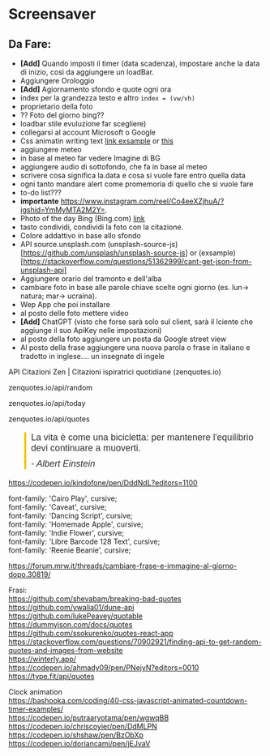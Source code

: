 # Screensaver

Da Fare:
--
- **[Add]** Quando imposti il timer (data scadenza), impostare anche la data di inizio, cosi da aggiungere un loadBar.    
- Aggiungere Orologgio  
- **[Add]** Agiornamento sfondo e quote ogni ora  
- index per la grandezza testo e altro ```index = (vw/vh)```
- proprietario della foto  
- ?? Foto del giorno bing??
- loadbar stile evuluzione far scegliere)
- collegarsi al account Microsoft o Google
- Css animatin writing text [link exsample](https://css-tricks.com/snippets/css/typewriter-effect/) or [this](https://freefrontend.com/css-typing-text/)  
- aggiungere meteo   
- in base al meteo far vedere Imagine di BG
- aggiungere audio di sottofondo, che fa in base al meteo   
- scrivere cosa significa la.data e cosa si vuole fare entro quella data  
- ogni tanto mandare alert come promemoria di quello che si vuole fare
- to-do list???  
- **importante** https://www.instagram.com/reel/Co4eeXZjhuA/?igshid=YmMyMTA2M2Y=.  
- Photo of the day Bing (Bing.com) [link](http://www.bing.com/HPImageArchive.aspx?format=js&idx=0&n=1&mkt=it-IT)  
- tasto condividi, condividi la foto con la citazione. 
- Colore addattivo in base allo sfondo
- API source.unsplash.com  (unsplash-source-js)[https://github.com/unsplash/unsplash-source-js] or (exsample)[https://stackoverflow.com/questions/51362999/cant-get-json-from-unsplash-api]
- Aggiungere orario del tramonto e dell'alba
- cambiare foto in base alle parole chiave scelte ogni giorno (es. lun-> natura; mar-> ucraina).
- Wep App che poi installare
- al posto delle foto mettere video 
- **[Add]** ChatGPT (visto che forse sarà solo sul client, sarà il lciente che aggiunge il suo ApiKey nelle impostazioni)
- al posto della foto aggiungere un posta da Google street view
- Al posto della frase aggiungere una nuova parola o frase in italiano e tradotto in inglese.... un insegnate di ingele 
  

API Citazioni Zen | Citazioni ispiratrici quotidiane (zenquotes.io)

zenquotes.io/api/random

zenquotes.io/api/today

zenquotes.io/api/quotes





<blockquote style="font-family: Arial, sans-serif; font-size: 18px; color: #333; border-left: 4px solid #f1c40f; padding-left: 10px;">
  <p style="margin-bottom: 10px;">La vita è come una bicicletta: per mantenere l'equilibrio devi continuare a muoverti.</p>
  <footer style="font-style: italic;">- Albert Einstein</footer>
</blockquote>


https://codepen.io/kindofone/pen/DddNdL?editors=1100

font-family: 'Cairo Play', cursive;  
font-family: 'Caveat', cursive;  
font-family: 'Dancing Script', cursive;  
font-family: 'Homemade Apple', cursive;  
font-family: 'Indie Flower', cursive;  
font-family: 'Libre Barcode 128 Text', cursive;  
font-family: 'Reenie Beanie', cursive;  


https://forum.mrw.it/threads/cambiare-frase-e-immagine-al-giorno-dopo.30819/

Frasi:  
https://github.com/shevabam/breaking-bad-quotes  
https://github.com/ywalia01/dune-api  
https://github.com/lukePeavey/quotable  
https://dummyjson.com/docs/quotes  
https://github.com/ssokurenko/quotes-react-app  
https://stackoverflow.com/questions/70902921/finding-api-to-get-random-quotes-and-images-from-website  
https://winterly.app/  
https://codepen.io/ahmady09/pen/PNejyN?editors=0010  
https://type.fit/api/quotes  



Clock animation  
https://bashooka.com/coding/40-css-javascript-animated-countdown-timer-examples/  
https://codepen.io/putraaryotama/pen/wgwqBB   
https://codepen.io/chriscoyier/pen/DdMLPN  
https://codepen.io/shshaw/pen/BzObXp  
https://codepen.io/doriancami/pen/jEJvaV
